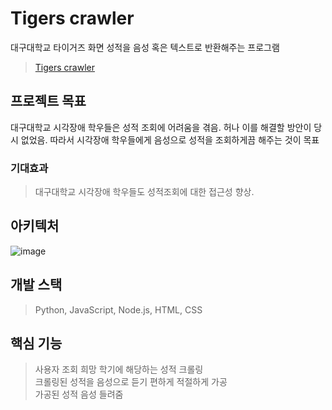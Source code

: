 # Tigers crawler
대구대학교 타이거즈 화면 성적을 음성 혹은 텍스트로 반환해주는 프로그램
>[Tigers crawler](https://tg.mydu.duckdns.org/)

## 프로젝트 목표
대구대학교 시각장애 학우들은 성적 조회에 어려움을 겪음. 허나 이를 해결할 방안이 당시 없었음. 따라서 시각장애 학우들에게 음성으로 성적을 조회하게끔 해주는 것이 목표

### 기대효과 
> 대구대학교 시각장애 학우들도 성적조회에 대한 접근성 향상.

## 아키텍처
![image](https://github.com/user-attachments/assets/74abc67c-b4d0-4bfb-aad5-b47ff0f166d0)

## 개발 스택
> Python, JavaScript, Node.js, HTML, CSS<br> 

## 핵심 기능 
> 사용자 조회 희망 학기에 해당하는 성적 크롤링<br>
> 크롤링된 성적을 음성으로 듣기 편하게 적절하게 가공<br>
> 가공된 성적 음성 들려줌<br>
